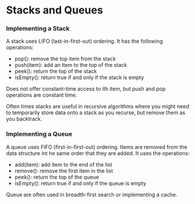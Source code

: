 # Stacks and Queues

### Implementing a Stack

A stack uses LIFO (last-in-first-out) ordering. It has the following operations:

- pop(): remove the top item from the stack
- push(item): add an item to the top of the stack
- peek(): return the top of the stack
- isEmpty(): return true if and only if the stack is empty

Does not offer constant-time access to ith item, but push and pop operations are constant time.

Often times stacks are useful in recursive algorithms where you might need to temporarily store data onto a stack as you recurse, but remove them as you backtrack.

### Implementing a Queue
A queue uses FIFO (first-in-first-out) ordering. Items are removed from the data structure int he same order that they are added. It uses the operations:

- add(item): add item to the end of the list
- remove(): remove the first item in the list
- peek(): return the top of the queue
- isEmpty(): return true if and only if the queue is empty

Queue are often used in breadth-first search or implementing a cache. 
